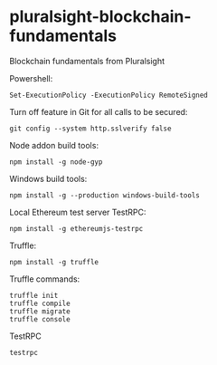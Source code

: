 # pluralsight-blockchain-fundamentals
Blockchain fundamentals from Pluralsight

Powershell:
```
Set-ExecutionPolicy -ExecutionPolicy RemoteSigned
```

Turn off feature in Git for all calls to be secured:
```
git config --system http.sslverify false
```

Node addon build tools:
```
npm install -g node-gyp
```

Windows build tools:
```
npm install -g --production windows-build-tools
```

Local Ethereum test server TestRPC:
```
npm install -g ethereumjs-testrpc
```

Truffle:
```
npm install -g truffle
```

Truffle commands:
```
truffle init
truffle compile
truffle migrate
truffle console
```

TestRPC
```
testrpc
```